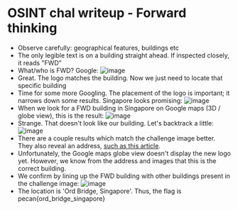 # OSINT chal writeup - Forward thinking

- Observe carefully: geographical features, buildings etc
- The only legible text is on a building straight ahead. If inspected closely, it reads "FWD"
- What/who is FWD? Google:
  ![image](https://github.com/ECUComputingAndSecurity/PeCanCTF-2023/assets/46239981/88fa70f9-c467-4f45-9094-70f9c42e661d)
- Great. The logo matches the building. Now we just need to locate that specific building
- Time for some more Googling. The placement of the logo is important; it narrows down some results. Singapore looks promising:
  ![image](https://github.com/ECUComputingAndSecurity/PeCanCTF-2023/assets/46239981/3fe14c15-7b94-4b3a-ad8a-5bf05da6e234)
- When we look for a FWD building in Singapore on Google maps (3D / globe view), this is the result:
  ![image](https://github.com/ECUComputingAndSecurity/PeCanCTF-2023/assets/46239981/4a6d9a7d-286e-4684-bd0f-78fd5ee58678)
- Strange. That doesn't look like our building. Let's backtrack a little:
  ![image](https://github.com/ECUComputingAndSecurity/PeCanCTF-2023/assets/46239981/730cb942-6fec-4c7d-b515-8b902ead3026)
- There are a couple results which match the challenge image better. They also reveal an address, [such as this article](https://www.mingtiandi.com/real-estate/finance/richard-lis-fwd-group-buying-50-stake-in-sg-office-building-for-424m/).
- Unfortunately, the Google maps globe view doesn't display the new logo yet. However, we know from the address and images that this is the correct building.
- We confirm by lining up the FWD building with other buildings present in the challenge image:
  ![image](https://github.com/ECUComputingAndSecurity/PeCanCTF-2023/assets/46239981/ca756879-0a79-4b2c-bbd2-68c1c9169544)
- The location is 'Ord Bridge, Singapore'. Thus, the flag is pecan{ord_bridge_singapore}

